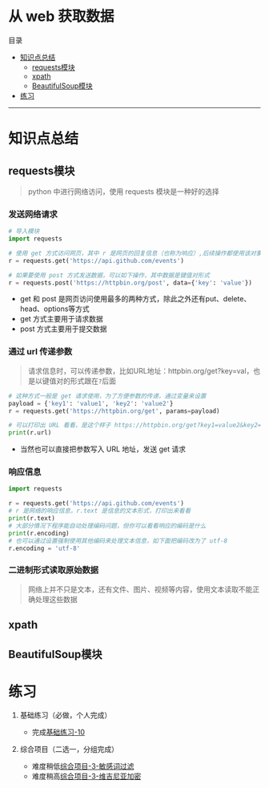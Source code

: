 # 从 web 获取数据
目录
- [知识点总结](#知识点总结)
    - [requests模块](#requests模块)
    - [xpath](#xpath)
    - [BeautifulSoup模块](#BeautifulSoup模块)
- [练习](#练习)
---
# 知识点总结

## requests模块
> python 中进行网络访问，使用 requests 模块是一种好的选择

### 发送网络请求
```python
# 导入模块
import requests

# 使用 get 方式访问网页，其中 r 是网页的回复信息（也称为响应）,后续操作都使用该对象
r = requests.get('https://api.github.com/events')

# 如果要使用 post 方式发送数据，可以如下操作，其中数据是键值对形式
r = requests.post('https://httpbin.org/post', data={'key': 'value'})
```
- get 和 post 是网页访问使用最多的两种方式，除此之外还有put、delete、head、options等方式
- get 方式主要用于请求数据
- post 方式主要用于提交数据

### 通过 url 传递参数
> 请求信息时，可以传递参数，比如URL地址：httpbin.org/get?key=val，也是以键值对的形式跟在`?`后面

```python
# 这种方式一般是 get 请求使用，为了方便参数的传递，通过变量来设置
payload = {'key1': 'value1', 'key2': 'value2'}
r = requests.get('https://httpbin.org/get', params=payload)

# 可以打印出 URL 看看，是这个样子 https://httpbin.org/get?key1=value2&key2=value2
print(r.url)
```
- 当然也可以直接把参数写入 URL 地址，发送 get 请求

### 响应信息

```python
import requests

r = requests.get('https://api.github.com/events')
# r 是网络的响应信息，r.text 是信息的文本形式，打印出来看看
print(r.text)
# 大部分情况下程序能自动处理编码问题，但你可以看看响应的编码是什么
print(r.encoding)
# 也可以通过设置强制使用其他编码来处理文本信息，如下面把编码改为了 utf-8
r.encoding = 'utf-8'
```

### 二进制形式读取原始数据
> 网络上并不只是文本，还有文件、图片、视频等内容，使用文本读取不能正确处理这些数据



## xpath

## BeautifulSoup模块

# 练习
1. 基础练习（必做，个人完成）

    - 完成[基础练习-10](/python/lab/lab-10.md)


2. 综合项目（二选一，分组完成）
    - 难度稍低[综合项目-3-敏感词过滤](/python/problem/problem-3-filter.md)
    - 难度稍高[综合项目-3-维吉尼亚加密](/python/problem/problem-3-vigenere.md)

